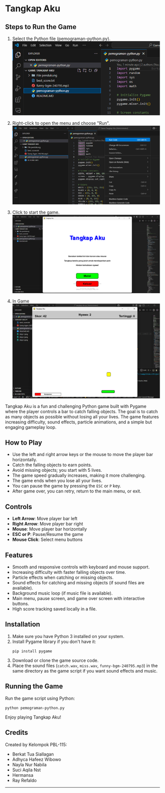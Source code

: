 # Tangkap Aku

## Steps to Run the Game

1. Select the Python file (pemograman-python.py).  
   ![Step 1](step-1.png)

2. Right-click to open the menu and choose "Run".  
   ![Step 2](step-2.png)

3. Click to start the game.  
   ![Step 3](step-3.png)

4. In Game
   ![In Game](step-4.png)

Tangkap Aku is a fun and challenging Python game built with Pygame where the player controls a bar to catch falling objects. The goal is to catch as many objects as possible without losing all your lives. The game features increasing difficulty, sound effects, particle animations, and a simple but engaging gameplay loop.

## How to Play

- Use the left and right arrow keys or the mouse to move the player bar horizontally.
- Catch the falling objects to earn points.
- Avoid missing objects; you start with 5 lives.
- The game speed gradually increases, making it more challenging.
- The game ends when you lose all your lives.
- You can pause the game by pressing the `ESC` or `P` key.
- After game over, you can retry, return to the main menu, or exit.

## Controls

- **Left Arrow**: Move player bar left
- **Right Arrow**: Move player bar right
- **Mouse**: Move player bar horizontally
- **ESC or P**: Pause/Resume the game
- **Mouse Click**: Select menu buttons

## Features

- Smooth and responsive controls with keyboard and mouse support.
- Increasing difficulty with faster falling objects over time.
- Particle effects when catching or missing objects.
- Sound effects for catching and missing objects (if sound files are available).
- Background music loop (if music file is available).
- Main menu, pause screen, and game over screen with interactive buttons.
- High score tracking saved locally in a file.

## Installation

1. Make sure you have Python 3 installed on your system.
2. Install Pygame library if you don't have it:
   ```
   pip install pygame
   ```
3. Download or clone the game source code.
4. Place the sound files (`catch.wav`, `miss.wav`, `funny-bgm-240795.mp3`) in the same directory as the game script if you want sound effects and music.

## Running the Game

Run the game script using Python:

```
python pemograman-python.py
```

Enjoy playing Tangkap Aku!

## Credits

Created by Kelompok PBL-115:

- Berkat Tua Siallagan
- Adhyca Hafeez Wibowo
- Nayla Nur Nabila
- Suci Aqila Nst
- Hermansa
- Ray Refaldo

---
